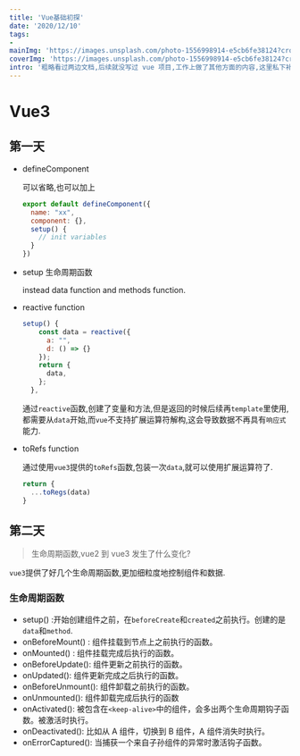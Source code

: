 ```yaml
---
title: 'Vue基础初探'
date: '2020/12/10'
tags:
- 
mainImg: 'https://images.unsplash.com/photo-1556998914-e5cb6fe38124?crop=entropy&cs=tinysrgb&fit=max&fm=jpg&ixid=MXwxNjUyNjZ8MHwxfHJhbmRvbXx8fHx8fHx8&ixlib=rb-1.2.1&q=80&w=1080'
coverImg: 'https://images.unsplash.com/photo-1556998914-e5cb6fe38124?crop=entropy&cs=tinysrgb&fit=max&fm=jpg&ixid=MXwxNjUyNjZ8MHwxfHJhbmRvbXx8fHx8fHx8&ixlib=rb-1.2.1&q=80&w=400'
intro: '粗略看过两边文档,后续就没写过 vue 项目,工作上做了其他方面的内容,这里私下补一下,既可以应对以后的 vue 开发需求,也可以提高自己的开发水平.当前只是记录阅读网络上的他人博客内容的总结.它山之石可以攻玉.'
---
```


# Vue3 

## 第一天

- defineComponent

  可以省略,也可以加上

  ```js
  export default defineComponent({
    name: "xx",
    component: {},
  	setup() {
      // init variables
    }  
  })
  ```

  

- setup 生命周期函数

  instead data function and methods function.

- reactive function

  ```js
  setup() {
      const data = reactive({
        a: "",
        d: () => {}
      });
      return {
        data,
      };
    },
  ```

  通过`reactive`函数,创建了变量和方法,但是返回的时候后续再`template`里使用,都需要从`data`开始,而`vue`不支持扩展运算符解构,这会导致数据不再具有`响应式`能力.
  
- toRefs function

  通过使用`vue3`提供的`toRefs`函数,包装一次`data`,就可以使用扩展运算符了.

  ```js
  return {
    ...toRegs(data)
  }
  ```

  

## 第二天

> 生命周期函数,vue2 到 vue3 发生了什么变化?

`vue3`提供了好几个生命周期函数,更加细粒度地控制组件和数据.

### 生命周期函数

- setup() :开始创建组件之前，在`beforeCreate`和`created`之前执行。创建的是`data`和`method`.
- onBeforeMount() : 组件挂载到节点上之前执行的函数。
- onMounted() : 组件挂载完成后执行的函数。
- onBeforeUpdate(): 组件更新之前执行的函数。
- onUpdated(): 组件更新完成之后执行的函数。
- onBeforeUnmount(): 组件卸载之前执行的函数。
- onUnmounted(): 组件卸载完成后执行的函数
- onActivated(): 被包含在`<keep-alive>`中的组件，会多出两个生命周期钩子函数。被激活时执行。
- onDeactivated(): 比如从 A 组件，切换到 B 组件，A 组件消失时执行。
- onErrorCaptured(): 当捕获一个来自子孙组件的异常时激活钩子函数。